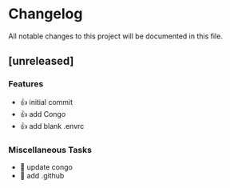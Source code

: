 # Changelog

All notable changes to this project will be documented in this file.

## [unreleased]

### Features

- :+1:  initial commit
- :+1:  add Congo
- :+1:  add blank .envrc

### Miscellaneous Tasks

- :paperclip:  update congo
- :paperclip:  add .github

<!-- generated by git-cliff -->
